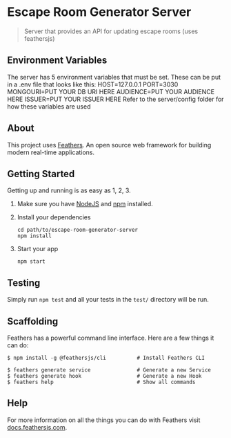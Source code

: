 # Escape Room Generator Server

> Server that provides an API for updating escape rooms (uses feathersjs)

## Environment Variables
The server has 5 environment variables that must be set. These can be put in a .env file that looks like this:
    HOST=127.0.0.1
    PORT=3030
    MONGOURI=PUT YOUR DB URI HERE
    AUDIENCE=PUT YOUR AUDIENCE HERE
    ISSUER=PUT YOUR ISSUER HERE
Refer to the server/config folder for how these variables are used

## About

This project uses [Feathers](http://feathersjs.com). An open source web framework for building modern real-time applications.

## Getting Started

Getting up and running is as easy as 1, 2, 3.

1. Make sure you have [NodeJS](https://nodejs.org/) and [npm](https://www.npmjs.com/) installed.
2. Install your dependencies

    ```
    cd path/to/escape-room-generator-server
    npm install
    ```

3. Start your app

    ```
    npm start
    ```

## Testing

Simply run `npm test` and all your tests in the `test/` directory will be run.

## Scaffolding

Feathers has a powerful command line interface. Here are a few things it can do:

```
$ npm install -g @feathersjs/cli          # Install Feathers CLI

$ feathers generate service               # Generate a new Service
$ feathers generate hook                  # Generate a new Hook
$ feathers help                           # Show all commands
```

## Help

For more information on all the things you can do with Feathers visit [docs.feathersjs.com](http://docs.feathersjs.com).
